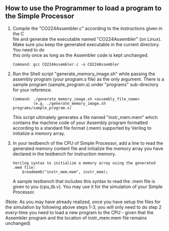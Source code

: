 How to use the Programmer to load a program to the Simple Processor
-------------------------------------------------------------------


1.  Compile the "CO224Assembler.c" according to the instructions given in the C  
    file and generate the executable named "CO224Assembler" (on Linux). Make sure 
    you keep the generated executable in the current directory. You need to do  
    this only once as long as the Assembler code is kept unchanged.
        
        Command: gcc CO224Assembler.c -o CO224Assembler
    
    
2.  Run the Shell script "generate_memory_image.sh" while passing the assembly 
    program (your program.s file) as the only argument. There is a sample program 
    (sample_program.s) under "programs" sub-directory for your reference.
    
        Command: ./generate_memory_image.sh <assembly_file_name>
                 (e.g. ./generate_memory_image.sh programs/sample_program.s)
                 
    This script ultimately generates a file named "instr_mem.mem" which contains 
    the machine code of your Assembly program formatted according to a standard
    file format (.mem) supported by Verilog to initialize a memory array.


3.  In your testbench of the CPU of Simple Processor, add a line to read the 
    generated memory content file and initialize the memory array you have 
    declared in the testbench for instruction memory.
    
        Verilog syntax to initialize a memory array using the generated .mem file:
            $readmemb("instr_mem.mem", instr_mem);
            
    A sample testbench that includes this syntax to read the .mem file is given
    to you (cpu_tb.v). You may use it for the simulation of your Simple Processor.
    
    
(Note: As you may have already realized, once you have setup the files for the 
simulation by following above steps 1-3, you will only need to do step 2
every-time you need to load a new program to the CPU - given that the Assembler 
program and the location of instr_mem.mem file remains unchanged) 
    
